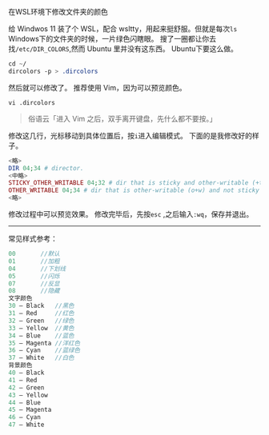 在WSL环境下修改文件夹的颜色

给 Windwos 11 装了个 WSL，配合 wsltty，用起来挺舒服。但就是每次`ls` Windows下的文件夹的时候，一片绿色闪瞎眼。
搜了一圈都让你去找`/etc/DIR_COLORS`,然而 Ubuntu 里并没有这东西。
Ubuntu下要这么做。

```css
cd ~/
dircolors -p > .dircolors
```

然后就可以修改了。
推荐使用 Vim，因为可以预览颜色。

```undefined
vi .dircolors
```

> 俗语云「进入 Vim 之后，双手离开键盘，先什么都不要按。」

修改这几行，光标移动到具体位置后，按`i`进入编辑模式。
下面的是我修改好的样子。

```php
<略>
DIR 04;34 # director.
<中略>
STICKY_OTHER_WRITABLE 04;32 # dir that is sticky and other-writable (+t,o+w)
OTHER_WRITABLE 04;34 # dir that is other-writable (o+w) and not sticky
<略>
```

修改过程中可以预览效果。
修改完毕后，先按`esc` ,之后输入`:wq`，保存并退出。

------

常见样式参考：

```javascript
00 　　　 //默认
01 　　 　//加粗
04 　 　　//下划线
05 　 　　//闪烁
07 　 　　//反显
08 　 　　//隐藏
文字颜色 
30 — Black   //黑色
31 — Red     //红色
32 — Green   //绿色
33 — Yellow  //黄色
34 — Blue    //蓝色
35 — Magenta //洋红色
36 — Cyan    //蓝绿色
37 — White   //白色
背景颜色 
40 — Black 
41 — Red 
42 — Green 
43 — Yellow 
44 — Blue 
45 — Magenta 
46 — Cyan 
47 – White
```